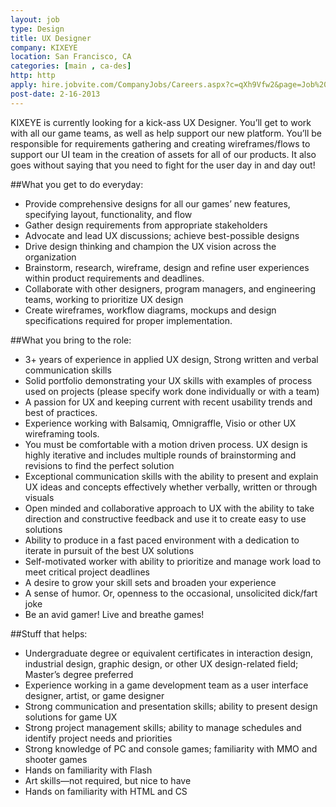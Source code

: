 ```yaml
---
layout: job
type: Design
title: UX Designer
company: KIXEYE
location: San Francisco, CA
categories: [main , ca-des]
http: http
apply: hire.jobvite.com/CompanyJobs/Careers.aspx?c=qXh9Vfw2&page=Job%20Description&j=omhaXfwu
post-date: 2-16-2013
---
```


KIXEYE is currently looking for a kick-ass UX Designer. You’ll get to work with all our game teams, as well as help support our new platform. You’ll be responsible for requirements gathering and creating wireframes/flows to support our UI team in the creation of assets for all of our products. It also goes without saying that you need to fight for the user day in and day out!

##What you get to do everyday:

* Provide comprehensive designs for all our games’ new features, specifying layout, functionality, and flow
* Gather design requirements from appropriate stakeholders
* Advocate and lead UX discussions; achieve best-possible designs
* Drive design thinking and champion the UX vision across the organization
* Brainstorm, research, wireframe, design and refine user experiences within product requirements and deadlines.
* Collaborate with other designers, program managers, and engineering teams, working to prioritize UX design
* Create wireframes, workflow diagrams, mockups and design specifications required for proper implementation.

##What you bring to the role:

* 3+ years of experience in applied UX design,  Strong written and verbal communication skills
* Solid portfolio demonstrating your UX skills with examples of process used on projects (please specify work done individually or with a team)
* A passion for UX and keeping current with recent usability trends and best of practices.
* Experience working with Balsamiq, Omnigraffle, Visio or other UX wireframing tools.
* You must be comfortable with a motion driven process. UX design is highly iterative and includes multiple rounds of brainstorming and revisions to find the perfect solution
* Exceptional communication skills with the ability to present and explain UX ideas and concepts effectively whether verbally, written or through visuals
* Open minded and collaborative approach to UX with the ability to take direction and constructive feedback and use it to create easy to use solutions
* Ability to produce in a fast paced environment with a dedication to iterate in pursuit of the best UX solutions
* Self-motivated worker with ability to prioritize and manage work load to meet critical project deadlines
* A desire to grow your skill sets and broaden your experience
* A sense of humor. Or, openness to the occasional, unsolicited dick/fart joke
* Be an avid gamer! Live and breathe games!

##Stuff that helps:

* Undergraduate degree or equivalent certificates in interaction design, industrial design, graphic design, or other UX design-related field; Master’s degree preferred
* Experience working in a game development team as a user interface designer, artist, or game designer
* Strong communication and presentation skills; ability to present design solutions for game UX
* Strong project management skills; ability to manage schedules and identify project needs and priorities
* Strong knowledge of PC and console games; familiarity with MMO and shooter games
* Hands on familiarity with Flash
* Art skills—not required, but nice to have
* Hands on familiarity with HTML and CS
